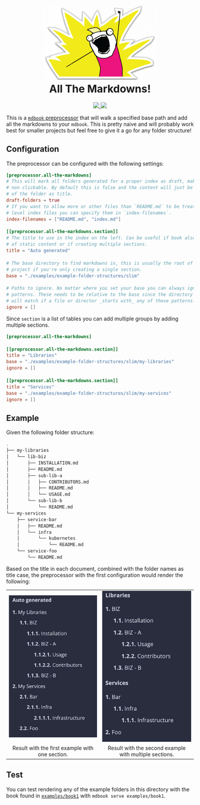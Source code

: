 <h1 align="center">
  <img src="assets/all-the-things.png" alt="All the markdowns" width="300">
  <br>
  All The Markdowns!
  <br>
</h1>

<div align="center">
  <a href="https://github.com/bombsimon/mdbook-all-the-markdowns/actions/workflows/rust.yml">
    <img src="https://github.com/bombsimon/mdbook-all-the-markdowns/actions/workflows/rust.yml/badge.svg">
  </a>
  <a href="https://crates.io/crates/mdbook-all-the-markdowns">
    <img src="https://img.shields.io/crates/v/mdbook-all-the-markdowns.svg">
  </a>
</div>

This is a [`mdbook` preprocessor][preprocessor] that will walk a specified base path and add all
the markdowns to your `mdbook`. This is pretty naive and will probably work best
for smaller projects but feel free to give it a go for any folder structure!

## Configuration

The preprocessor can be configured with the following settings:

```toml
[preprocessor.all-the-markdowns]
# This will mark all folders generated for a proper index as draft, making them
# non clickable. By default this is false and the content will just be the name
# of the folder as title.
draft-folders = true
# If you want to allow more or other files than `README.md` to be treated as top
# level index files you can specify them in `index-filenames`.
index-filenames = ["README.md", "index.md"]

[[preprocessor.all-the-markdowns.section]]
# The title to use in the index on the left. Can be useful if book also consist
# of static content or if creating multiple sections.
title = "Auto generated"

# The base directory to find markdowns in, this is usually the root of your
# project if you're only creating a single section.
base = "./examples/example-folder-structures/slim"

# Paths to ignore. No matter where you set your base you can always ignore given
# patterns. These needs to be relative to the base since the directory traverser
# will match if a file or director _starts with_ any of these patterns.
ignore = []
```

Since `section` is a list of tables you can add multiple groups by adding
multiple sections.

```toml
[preprocessor.all-the-markdowns]

[[preprocessor.all-the-markdowns.section]]
title = "Libraries"
base = "./examples/example-folder-structures/slim/my-libraries"
ignore = []

[[preprocessor.all-the-markdowns.section]]
title = "Services"
base = "./examples/example-folder-structures/slim/my-services"
ignore = []
```

## Example

Given the following folder structure:

```sh
.
├── my-libraries
│   └── lib-biz
│       ├── INSTALLATION.md
│       ├── README.md
│       ├── sub-lib-a
│       │   ├── CONTRIBUTORS.md
│       │   ├── README.md
│       │   └── USAGE.md
│       └── sub-lib-b
│           └── README.md
└── my-services
    ├── service-bar
    │   ├── README.md
    │   └── infra
    │       └── kubernetes
    │           └── README.md
    └── service-foo
        └── README.md
```

Based on the title in each document, combined with the folder names as title
case, the preprocessor with the first configuration would render the following:

<table>
  <tr>
    <td width="440" align="center"><img src="./assets/example-index.png"></td>
    <td width="440" align="center"><img src="./assets/example-index-2.png"></td>
  </tr>
  <tr>
    <td align="center">Result with the first example with one section.</td>
    <td align="center">Result with the second example with multiple sections.</td>
  </tr>
</table>

## Test

You can test rendering any of the example folders in this directory with the
book found in [`examples/book1`][book1] with `mdbook serve examples/book1`.

  [book1]: ./examples/book1/
  [preprocessor]: https://rust-lang.github.io/mdBook/for_developers/preprocessors.htmlu
